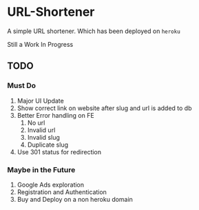 # URL-Shortener

A simple URL shortener. Which has been deployed on `heroku`

Still a Work In Progress

## TODO

### Must Do

1. Major UI Update
2. Show correct link on website after slug and url is added to db
3. Better Error handling on FE
   1. No url
   2. Invalid url
   3. Invalid slug
   4. Duplicate slug
4. Use 301 status for redirection

### Maybe in the Future

1. Google Ads exploration
2. Registration and Authentication
3. Buy and Deploy on a non heroku domain
